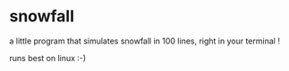 # snowfall
a little program that simulates snowfall in 100 lines, right in your terminal !

runs best on linux :-)

